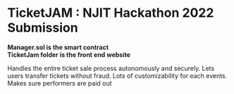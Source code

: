 <h1>TicketJAM : NJIT Hackathon 2022 Submission</h1>

<b> Manager.sol is the smart contract</b>
<br/>
<b>TicketJam folder is the front end website </b>

Handles the entire ticket sale process autonomously and securely. Lets users transfer tickets without fraud. Lots of customizability for each events.
Makes sure performers are paid out
